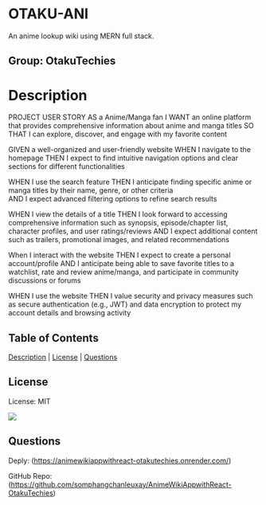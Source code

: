   # OTAKU-ANI 

  An anime lookup wiki using MERN full stack.

  ## Group: OtakuTechies

  # Description
  PROJECT USER STORY
  AS  a Anime/Manga fan
  I WANT an online platform that provides comprehensive information about anime and manga titles
  SO THAT I can explore, discover, and engage with my favorite content

  GIVEN a well-organized and user-friendly website
  WHEN I navigate to the homepage
  THEN I expect to find intuitive navigation options and clear sections for different functionalities

  WHEN I use the search feature
  THEN I anticipate finding specific anime or manga titles by their name, genre, or other criteria  
  AND I expect advanced filtering options to refine search results

  WHEN I view the details of a title
  THEN I look forward to accessing comprehensive information such as synopsis, episode/chapter list, character profiles, and user ratings/reviews
  AND I expect additional content such as trailers, promotional images, and related recommendations

  When I interact with the website
  THEN I expect to create a personal account/profile
  AND I anticipate being able to save favorite titles to a watchlist, rate and review anime/manga, and participate in community discussions or forums

  WHEN I use the website
  THEN I value security and privacy measures such as secure authentication (e.g., JWT) and data encryption to protect my account details and browsing activity
  
  ## Table of Contents

  [Description](#description) | [License](#license) | [Questions](#questions)

  ## License
  
  License: MIT
  
  [<img src="https://img.shields.io/badge/License-MIT-yellow.svg">](https://opensource.org/licenses/MIT)
  
  ## Questions

  Deply: (https://animewikiappwithreact-otakutechies.onrender.com/)

  GitHub Repo: (https://github.com/somphangchanleuxay/AnimeWikiAppwithReact-OtakuTechies)